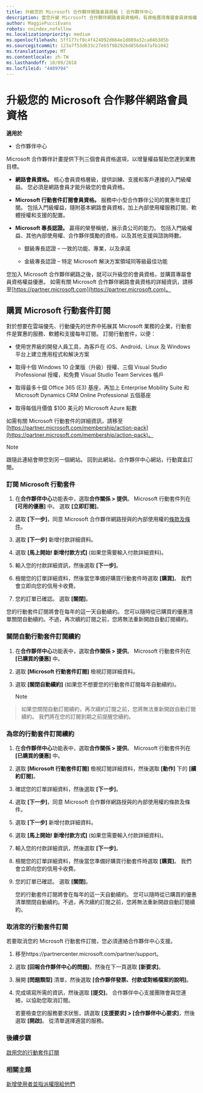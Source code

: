 ```yaml
---
title: 升級您的 Microsoft 合作夥伴網路會員資格 | 合作夥伴中心
description: 當您升級 Microsoft 合作夥伴網路會員資格時，有資格獲得專屬會員資格權益。 了解如何尋找並購買可用的優惠。
author: MaggiePucciEvans
robots: noindex,nofollow
ms.localizationpriority: medium
ms.openlocfilehash: 5ff177cf0c4f424892d664e1d089a32ca04b385b
ms.sourcegitcommit: 123a7f53d633c27eb5f982926d856de47afb1042
ms.translationtype: MT
ms.contentlocale: zh-TW
ms.lasthandoff: 10/09/2018
ms.locfileid: "4489704"
---
```

# <a name="upgrade-your-microsoft-partner-network-membership"></a>升級您的 Microsoft 合作夥伴網路會員資格

**適用於**

-  合作夥伴中心

Microsoft 合作夥伴計畫提供下列三個會員資格選項，以增量權益幫助您達到業務目標。

- **網路會員資格。** 核心會員資格層級，提供訓練、支援和客戶連接的入門級權益。 您必須是網路會員才能升級您的會員資格。

- **Microsoft 行動套件訂閱會員資格。** 服務中小型合作夥伴公司的實惠年度訂閱。 包括入門級權益，隨附基本網路會員資格，加上內部使用權服務訂閱、軟體授權和支援的配置。

- **Microsoft 專長認證。** 贏得的榮譽稱號，展示貴公司的能力。 包括入門級權益、其他內部使用權、合作夥伴獎勵的資格，以及其他支援與諮詢時數。

  - 銀級專長認證 – 一致的功能、專業，以及承諾

  - 金級專長認證 – 特定 Microsoft 解決方案領域同等級最佳功能

您加入 Microsoft 合作夥伴網路之後，就可以升級您的會員資格，並購買專屬會員資格權益優惠。 如需有關 Microsoft 合作夥伴網路會員資格的詳細資訊，請移至[https://partner.microsoft.com](https://partner.microsoft.com)。


## <a name="purchase-a-microsoft-action-pack-subscription"></a>購買 Microsoft 行動套件訂閱

對於想要在雲端優先、行動優先的世界中拓展其 Microsoft 業務的企業，行動套件是實惠的服務、軟體和支援每年訂閱。 訂閱行動套件，以便：

- 使用世界級的開發人員工具，為客戶在 iOS、Android、Linux 及 Windows 平台上建立應用程式和解決方案 

- 取得十個 Windows 10 企業版（升級）授權、三個 Visual Studio Professional 授權，和免費 Visual Studio Team Services 帳戶 

- 取得最多十個 Office 365 (E3) 基座，再加上 Enterprise Mobility Suite 和 Microsoft Dynamics CRM Online Professional 五個基座

- 取得每個月價值 $100 美元的 Microsoft Azure 點數

如需有關 Microsoft 行動套件的詳細資訊，請移至[https://partner.microsoft.com/membership/action-pack](https://partner.microsoft.com/membership/action-pack)。 

> [!NOTE]  
> 跟隨此連結會帶您到另一個網站。 回到此網站，合作夥伴中心網站，行動寶盒訂閱。


### <a name="subscribe-to-microsoft-action-pack"></a>訂閱 Microsoft 行動套件

1. 在**合作夥伴中心**功能表中，選取**合作關係 > 提供**。 Microsoft 行動套件列在 **\[可用的優惠\]** 中。 選取 **\[立即訂閱\]**。 

2. 選取 **\[下一步\]**，同意 Microsoft 合作夥伴網路授與的內部使用權的[條款及條件](https://go.microsoft.com/fwlink/?linkid=842232)。  

3. 選取 **\[下一步\]** 新增付款詳細資料。 

4. 選取 **\[馬上開始! 新增付款方式\]** (如果您需要輸入付款詳細資料)。 

5. 輸入您的付款詳細資訊，然後選取 **\[下一步\]**。

6. 檢閱您的訂單詳細資料，然後當您準備好購買行動套件時選取 **\[購買\]**。 我們會立即向您的信用卡收費。

7. 您的訂單已確認。 選取 **\[關閉\]**。

您的行動套件訂閱將會在每年的這一天自動續約。 您可以隨時從已購買的優惠清單關閉自動續約。不過，再次續約訂閱之前，您將無法重新開啟自動訂閱續約。 

### <a name="turn-off-automatic-action-pack-subscription-renewal"></a>關閉自動行動套件訂閱續約

1. 在**合作夥伴中心**功能表中，選取**合作關係 > 提供**。 Microsoft 行動套件列在 **\[已購買的優惠\]** 中。

2. 選取 **\[Microsoft 行動套件訂閱\]** 檢視訂閱詳細資料。 

3. 選取 **\[關閉自動續約\]** (如果您不想要您的行動套件訂閱每年自動續約)。 

   > [!NOTE]  
> 如果您關閉自動訂閱續約，再次續約訂閱之前，您將無法重新開啟自動訂閱續約。 我們將在您的訂閱到期之前提醒您續約。


### <a name="renew-your-action-pack-subscription"></a>為您的行動套件訂閱續約

1. 在**合作夥伴中心**功能表中，選取**合作關係 > 提供**。 Microsoft 行動套件列在 **\[已購買的優惠\]** 中。

2. 選取 **\[Microsoft 行動套件訂閱\]** 檢視訂閱詳細資料，然後選取 **\[動作\]** 下的 **\[續約訂閱\]**。  

3. 確認您的訂單詳細資料，然後選取 **\[下一步\]**。

4. 選取 **\[下一步\]**，同意 Microsoft 合作夥伴網路授與的內部使用權的條款及條件。  

5. 選取 **\[下一步\]** 新增付款詳細資料。 

6. 選取 **\[馬上開始! 新增付款方式\]** (如果您需要輸入付款詳細資料)。 

7. 輸入您的付款詳細資訊，然後選取 **\[下一步\]**。

8. 檢閱您的訂單詳細資料，然後當您準備好購買行動套件時選取 **\[購買\]**。 我們會立即向您的信用卡收費。

9. 您的訂單已確認。 選取 **\[關閉\]**。

    您的行動套件訂閱將會在每年的這一天自動續約。 您可以隨時從已購買的優惠清單關閉自動續約。不過，再次續約訂閱之前，您將無法重新開啟自動訂閱續約。 


### <a name="cancel-your-action-pack-subscription"></a>取消您的行動套件訂閱

若要取消您的 Microsoft 行動套件訂閱，您必須連絡合作夥伴中心支援。

1. 移至https://partnercenter.microsoft.com/partner/support。

2. 選取 **\[回報合作夥伴中心的問題\]**，然後在下一頁選取 **\[新要求\]**。

3. 展開 **\[問題類型\]** 清單，然後選取 **\[合作夥伴發票、付款或對帳檔案的說明\]**。 

4. 完成填寫所需的資訊，然後選取 **\[提交\]**。 合作夥伴中心支援團隊會與您連絡，以協助您取消訂閱。

    若要檢查您的服務要求狀態，請選取 **\[支援要求\] > \[合作夥伴中心要求\]**，然後選取 **\[開啟\]**。 從清單選擇適當的服務。  

 
### <a name="next-steps"></a>後續步驟

[啟用您的行動套件訂閱](manage-your-partner-network-benefits.md)


### <a name="related-topics"></a>相關主題

[新增使用者並指派權限給他們](create-user-accounts-and-set-permissions.md)





